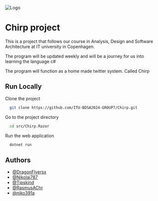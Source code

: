 
![Logo](https://github.com/user-attachments/assets/b6a7a068-c6be-4760-ac28-969adc7b6371)


# Chirp project

This is a project that follows our course in Analysis, Design and Software Architecture at IT university in Copenhagen.

The program will be updated weekly and will be a journey for us into learning the language c#

The program will function as a home made twitter system. Called Chirp


## Run Locally

Clone the project

```bash
  git clone https://github.com/ITU-BDSA2024-GROUP7/Chirp.git
```

Go to the project directory

```bash
  cd src/Chirp.Razor
```

Run the web application

```bash
  dotnet run
```


## Authors

- [@DragonFlyersx](https://github.com/DragonFlyersx)
- [@Nikolaj787](https://github.com/Nikolaj787)
- [@Tipskind](https://github.com/Tipskind)
- [@RasmusAChr](https://github.com/RasmusAChr)
- [@niko391a](https://github.com/niko391a)

